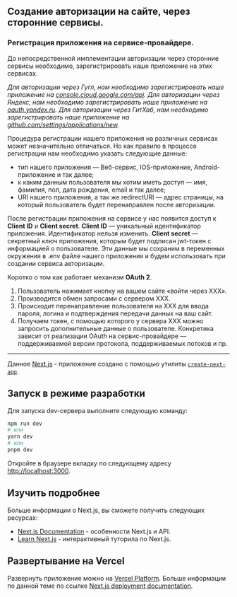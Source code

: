 ## Создание авторизации на сайте, через сторонние сервисы.

### Регистрация приложения на сервисе-провайдере.
До непосредственной имплементации авторизации через сторонние сервисы необходимо, зарегистрировать наше приложение на этих сервисах.

*Для авторизации через Гугл, нам необходимо зарегистрировать наше приложение на [console.cloud.google.com/api](console.cloud.google.com/api).*
*Для авторизации через Яндекс, нам необходимо зарегистрировать наше приложение на [oauth.yandex.ru](oauth.yandex.ru).*
*Для авторизации через ГитХаб, нам необходимо зарегистрировать наше приложение на [github.com/settings/applications/new](github.com/settings/applications/new).*

Процедура регистрации нашего приложения на различных сервисах может незначительно отличаться.
Но как правило в процессе регистрации нам необходимо указать следующие данные:
- тип нашего приложения — Веб-сервис, IOS-приложение, Android-приложение и так далее;
- к каким данным пользователя мы хотим иметь доступ — имя, фамилия, пол, дата рождения, email и так далее;
- URI нашего приложения, а так же redirectURI — адрес страницы, на который пользователь будет перенаправлен после авторизации.

После регистрации приложения на сервисе у нас появится доступ к **Client ID** и **Client secret**.
**Client ID** — уникальный идентификатор приложения. Идентификатор нельзя изменить.
**Client secret** — секретный ключ приложения, которым будет подписан jwt-токен с информацией о пользователе.
Эти данные мы сохраним в переменных окружения в .env файле нашего приложения и будем использовать при создании сервиса авторизации.

Коротко о том как работает механизм **OAuth 2**.
1. Пользователь нажимает кнопку на вашем сайте «войти через ХХХ».
2. Производится обмен запросами с сервером XXX.
3. Происходит перенаправление пользователя на ХХХ для ввода пароля, логина и подтверждения передачи данных на ваш сайт.
4. Получаем токен, с помощью которого у сервера ХХХ можно запросить дополнительные данные о пользователе.
Конкретика зависит от реализации OAuth на сервис-провайдере — поддерживаемой версии протокола, поддерживаемых потоков и пр.

---
Данное [Next.js](https://nextjs.org/) - приложение создано с помощью утилиты [`create-next-app`](https://github.com/vercel/next.js/tree/canary/packages/create-next-app).

## Запуск в режиме разработки
Для запуска dev-сервера выполните следующую команду:

```bash
npm run dev
# или
yarn dev
# или
pnpm dev
```
Откройте в браузере вкладку по следующему адресу [http://localhost:3000](http://localhost:3000).

## Изучить подробнее

Больше информации о Next.js, вы сможете получить следующих ресурсах:
- [Next.js Documentation](https://nextjs.org/docs) - особенности Next.js и API.
- [Learn Next.js](https://nextjs.org/learn) - интерактивный туторила по Next.js.

## Развертывание на Vercel

Развернуть приложение можно на [Vercel Platform](https://vercel.com/new?utm_medium=default-template&filter=next.js&utm_source=create-next-app&utm_campaign=create-next-app-readme).
Больше информации по данной теме по ссылке [Next.js deployment documentation](https://nextjs.org/docs/deployment).
